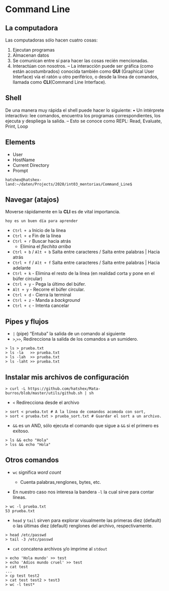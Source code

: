 Command Line
==========

## La computadora
Las computadoras sólo hacen cuatro cosas:
1. Ejecutan programas
2. Almacenan datos
3. Se comunican entre sí para hacer las cosas recién mencionadas.
4. Interactúan con nosotros.
– La interacción puede ser gráfica (como están acostumbrados) 
conocida también como **GUI** (Graphical User Interface)
vía el ratón u otro periférico, o desde la línea de
comandos, llamada como **CLI**(Command Line Interface).

## Shell
De una manera muy rápida el shell puede hacer lo siguiente:
• Un intérprete interactivo: lee comandos, encuentra los
programas correspondientes, los ejecuta y despliega la
salida.
– Esto se conoce como REPL: Read, Evaluate, Print, Loop

## Elements
  * User
  * HostName
  * Current Directory
  * Prompt  

``` shell
hatshex@hatshex-land:~/daten/Projects/2020/int03_mentorias/Command_Line$
```

## Navegar (atajos)
Moverse rápidamente en la **CLI** es de vital importancia. 
```
hoy es un buen día para aprender
```
- `Ctrl + a` Inicio de la línea
- `Ctrl + e` Fin de la línea
- `Ctrl + r` Buscar hacia atrás
  - Elimina el *flechita arriba*
- `Ctrl + b` / `Alt + b` Salta entre caracteres / Salta entre palabras | Hacia atrás
- `Ctrl + f` / `Alt + f` Salta entre caracteres / Salta entre palabras | Hacia adelante
- `Ctrl + k` - Elimina el resto de la línea (en realidad corta y pone en el búfer circular)
- `Ctrl + y` - Pega la último del búfer.
- `Alt + y`  - Recorre el búfer circular.
- `Ctrl + d` - Cierra la terminal
- `Ctrl + z` - Manda a *background*
- `Ctrl + c` - Intenta cancelar

## Pipes y flujos

- `|` (pipe) “Entuba” la salida de un comando al siguiente 
- `>`,`>>`, Redirecciona la salida de los comandos a un sumidero.

``` shell
> ls > prueba.txt
> ls -la   >> prueba.txt
> ls -lah  >> prueba.txt
> ls -laht >> prueba.txt
```

## Instalar mis archivos de configuración

```
> curl -L https://github.com/hatshex/Mata-burros/blob/master/utils/github.sh | sh 
```

- `<` Redirecciona desde el archivo
```
> sort < prueba.txt # A la línea de comandos acomoda con sort,
> sort < prueba.txt > prueba_sort.txt # Guardar el sort a un archivo.
```

- `&&` es un AND, sólo ejecuta el comando que sigue a `&&` si el
primero es exitoso.

```
> ls && echo "Hola"
> lss && echo "Hola"
```


## Otros comandos

- `wc` significa *word count*
  - Cuenta palabras,renglones, bytes, etc.

- En nuestro caso nos interesa la bandera `-l` la cual sirve para contar líneas.


```
> wc -l prueba.txt 
53 prueba.txt

```

- `head` y `tail` sirven para explorar visualmente las primeras diez
(default) o las últimas diez (default) renglones del archivo,
respectivamente.


```
> head /etc/passwd
> tail -3 /etc/passwd
```

- `cat` concatena archivos y/o imprime al `stdout`

```
> echo 'Hola mundo' >> test
> echo 'Adios mundo cruel' >> test
> cat test
...
> cp test test2
> cat test test2 > test3
> wc -l test*
```
